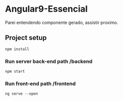# Angular9-Essencial

Parei entendendo componente gerado, assistir proximo.



## Project setup
```
npm install
```

### Run server back-end path /backend
```
npm start
```

### Run front-end path /frontend 
```
ng serve --open
```


